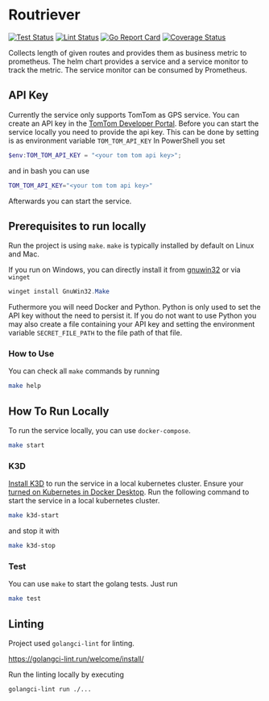 # Routriever

[![Test Status](https://github.com/jo-hoe/routriever/workflows/test/badge.svg)](https://github.com/jo-hoe/routriever/actions?workflow=test)
[![Lint Status](https://github.com/jo-hoe/routriever/workflows/lint/badge.svg)](https://github.com/jo-hoe/routriever/actions?workflow=lint)
[![Go Report Card](https://goreportcard.com/badge/github.com/jo-hoe/routriever)](https://goreportcard.com/report/github.com/jo-hoe/routriever)
[![Coverage Status](https://coveralls.io/repos/github/jo-hoe/routriever/badge.svg?branch=main)](https://coveralls.io/github/jo-hoe/routriever?branch=main)

Collects length of given routes and provides them as business metric to prometheus.
The helm chart provides a service and a service monitor to track the metric.
The service monitor can be consumed by Prometheus.

## API Key

Currently the service only supports TomTom as GPS service.
You can create an API key in the [TomTom Developer Portal](https://developer.tomtom.com/).
Before you can start the service locally you need to provide the api key.
This can be done by setting is as environment variable `TOM_TOM_API_KEY`
In PowerShell you set

```PowerShell
$env:TOM_TOM_API_KEY = "<your tom tom api key>";
```

and in bash you can use

```bash
TOM_TOM_API_KEY="<your tom tom api key>"
```

Afterwards you can start the service.

## Prerequisites to run locally

Run the project is using `make`. `make` is typically installed by default on Linux and Mac.

If you run on Windows, you can directly install it from [gnuwin32](https://gnuwin32.sourceforge.net/packages/make.htm) or via `winget`

```PowerShell
winget install GnuWin32.Make
```

Futhermore you will need Docker and Python.
Python is only used to set the API key without the need to persist it.
If you do not want to use Python you may also create a file containing your API key and setting the environment variable `SECRET_FILE_PATH` to the file path of that file.

### How to Use

You can check all `make` commands by running

```bash
make help
```

## How To Run Locally

To run the service locally, you can use `docker-compose`.

```bash
make start
```

### K3D

[Install K3D](https://k3d.io/#install-script) to run the service in a local kubernetes cluster.
Ensure your [turned on Kubernetes in Docker Desktop](https://docs.docker.com/desktop/kubernetes/#install-and-turn-on-kubernetes).
Run the following command to start the service in a local kubernetes cluster.

```bash
make k3d-start
```

and stop it with

```bash
make k3d-stop
```

### Test

You can use `make` to start the golang tests.
Just run

```bash
make test
```

## Linting

Project used `golangci-lint` for linting.

<https://golangci-lint.run/welcome/install/>

Run the linting locally by executing

```bash
golangci-lint run ./...
```
